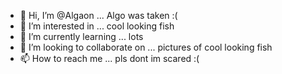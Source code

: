 - 👋 Hi, I’m @Algaon ... Algo was taken :( 
- 👀 I’m interested in ... cool looking fish
- 🌱 I’m currently learning ... lots
- 💞️ I’m looking to collaborate on ... pictures of cool looking fish
- 📫 How to reach me ... pls dont im scared :(

